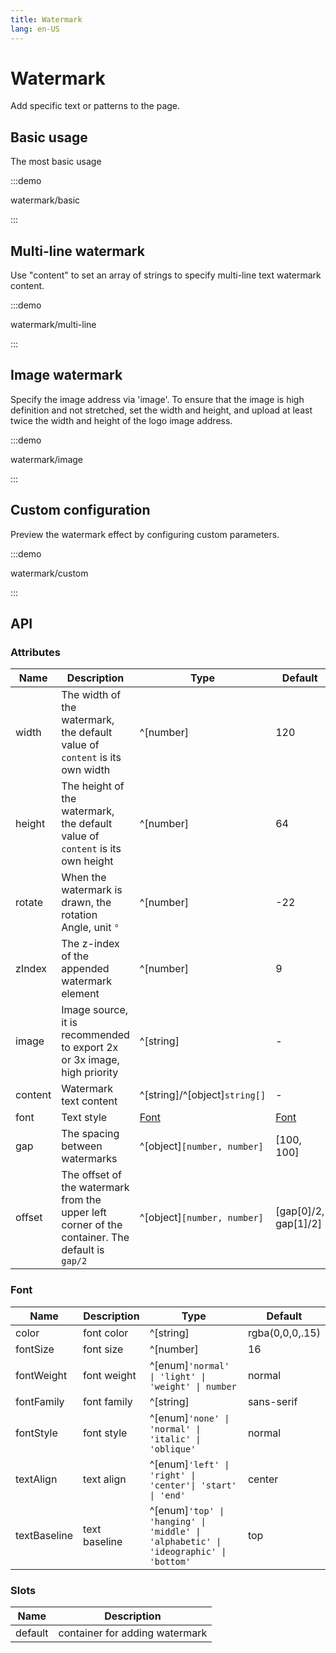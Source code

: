 ```yaml
---
title: Watermark
lang: en-US
---
```


# Watermark

Add specific text or patterns to the page.

## Basic usage

The most basic usage

:::demo

watermark/basic

:::

## Multi-line watermark

Use "content" to set an array of strings to specify multi-line text watermark content.

:::demo

watermark/multi-line

:::

## Image watermark

Specify the image address via 'image'. To ensure that the image is high definition and not stretched, set the width and height, and upload at least twice the width and height of the logo image address.

:::demo

watermark/image

:::

## Custom configuration

Preview the watermark effect by configuring custom parameters.

:::demo

watermark/custom

:::

## API

### Attributes

| Name    | Description                                                                                     | Type                          | Default                    |
| ------- | ----------------------------------------------------------------------------------------------- | ----------------------------- | -------------------------- |
| width   | The width of the watermark, the default value of `content` is its own width                     | ^[number]                     | 120                        |
| height  | The height of the watermark, the default value of `content` is its own height                   | ^[number]                     | 64                         |
| rotate  | When the watermark is drawn, the rotation Angle, unit `°`                                       | ^[number]                     | -22                        |
| zIndex  | The z-index of the appended watermark element                                                   | ^[number]                     | 9                          |
| image   | Image source, it is recommended to export 2x or 3x image, high priority                         | ^[string]                     | -                          |
| content | Watermark text content                                                                          | ^[string]/^[object]`string[]` | -                          |
| font    | Text style                                                                                      | [Font](#font)                 | [Font](#font)              |
| gap     | The spacing between watermarks                                                                  | ^[object]`[number, number]`   | \[100, 100\]               |
| offset  | The offset of the watermark from the upper left corner of the container. The default is `gap/2` | ^[object]`[number, number]`   | \[gap\[0\]/2, gap\[1\]/2\] |

### Font

| Name         | Description   | Type                                                                                 | Default         |
| ------------ | ------------- | ------------------------------------------------------------------------------------ | --------------- |
| color        | font color    | ^[string]                                                                            | rgba(0,0,0,.15) |
| fontSize     | font size     | ^[number]                                                                            | 16              |
| fontWeight   | font weight   | ^[enum]`'normal' \| 'light' \| 'weight' \| number`                                   | normal          |
| fontFamily   | font family   | ^[string]                                                                            | sans-serif      |
| fontStyle    | font style    | ^[enum]`'none' \| 'normal' \| 'italic' \| 'oblique'`                                 | normal          |
| textAlign    | text align    | ^[enum]`'left' \| 'right' \| 'center'\| 'start' \| 'end' `                           | center          |
| textBaseline | text baseline | ^[enum]`'top' \| 'hanging' \| 'middle' \| 'alphabetic' \| 'ideographic' \| 'bottom'` | top             |

### Slots

| Name    | Description                    |
| ------- | ------------------------------ |
| default | container for adding watermark |
